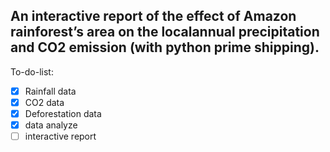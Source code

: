 ## An interactive report of the effect of Amazon rainforest’s area on the localannual precipitation and CO2 emission (with python prime shipping).

To-do-list:
- [x] Rainfall data
- [x] CO2 data
- [x] Deforestation data
- [x] data analyze
- [ ] interactive report
